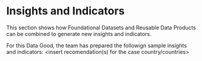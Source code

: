# Insights and Indicators

This section shows how Foundational Datasets and Reusable Data Products can be combined to generate new insights and indicators.

For this Data Good, the team has prepared the followign sample insights and indicators: <insert recomendation(s) for the case country/countries>
